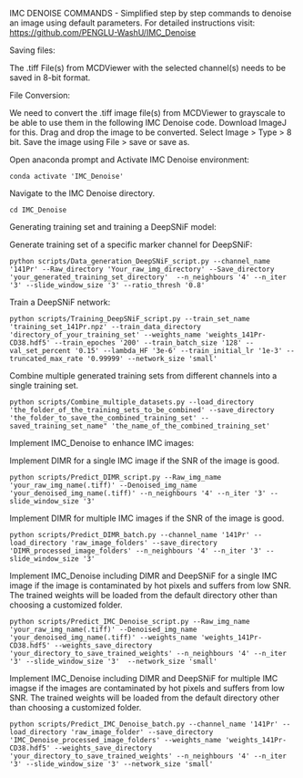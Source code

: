 IMC DENOISE COMMANDS - Simplified step by step commands to denoise an image using default parameters. For detailed instructions visit: https://github.com/PENGLU-WashU/IMC_Denoise

Saving files:

The .tiff File(s)  from MCDViewer with the selected channel(s) needs to be saved in 8-bit format. 

File Conversion:

We need to convert the .tiff image file(s) from MCDViewer to grayscale to be able to use them in the following IMC Denoise code. Download ImageJ for this.
Drag and drop the image to be converted. Select Image > Type > 8 bit. Save the image using File > save or save as. 

Open anaconda prompt and Activate IMC Denoise environment:

    conda activate 'IMC_Denoise'

Navigate to the IMC Denoise directory.

    cd IMC_Denoise


Generating training set and training a DeepSNiF model:

Generate training set of a specific marker channel for DeepSNiF:

    python scripts/Data_generation_DeepSNiF_script.py --channel_name '141Pr' --Raw_directory 'Your_raw_img_directory' --Save_directory 'your_generated_training_set_directory'  --n_neighbours '4' --n_iter '3' --slide_window_size '3' --ratio_thresh '0.8'
    
Train a DeepSNiF network:

    python scripts/Training_DeepSNiF_script.py --train_set_name 'training_set_141Pr.npz' --train_data_directory 'directory_of_your_training_set' --weights_name 'weights_141Pr-CD38.hdf5' --train_epoches '200' --train_batch_size '128' --val_set_percent '0.15' --lambda_HF '3e-6' --train_initial_lr '1e-3' --truncated_max_rate '0.99999' --network_size 'small'

Combine multiple generated training sets from different channels into a single training set.

    python scripts/Combine_multiple_datasets.py --load_directory 'the_folder_of_the_training_sets_to_be_combined' --save_directory 'the_folder_to_save_the_combined_training_set' --saved_training_set_name" 'the_name_of_the_combined_training_set'

Implement IMC_Denoise to enhance IMC images: 

Implement DIMR for a single IMC image if the SNR of the image is good.

    python scripts/Predict_DIMR_script.py --Raw_img_name 'your_raw_img_name(.tiff)' --Denoised_img_name 'your_denoised_img_name(.tiff)' --n_neighbours '4' --n_iter '3' --slide_window_size '3'

Implement DIMR for multiple IMC images if the SNR of the image is good.

    python scripts/Predict_DIMR_batch.py --channel_name '141Pr' --load_directory 'raw_image_folders' --save_directory 'DIMR_processed_image_folders' --n_neighbours '4' --n_iter '3' --slide_window_size '3'

Implement IMC_Denoise including DIMR and DeepSNiF for a single IMC image if the image is contaminated by hot pixels and suffers from low SNR. The trained weights will be loaded from the default directory other than choosing a customized folder.

    python scripts/Predict_IMC_Denoise_script.py --Raw_img_name 'your_raw_img_name(.tiff)' --Denoised_img_name 'your_denoised_img_name(.tiff)' --weights_name 'weights_141Pr-CD38.hdf5' --weights_save_directory 'your_directory_to_save_trained_weights' --n_neighbours '4' --n_iter '3' --slide_window_size '3'  --network_size 'small'

Implement IMC_Denoise including DIMR and DeepSNiF for multiple IMC imagse if the images are contaminated by hot pixels and suffers from low SNR. The trained weights will be loaded from the default directory other than choosing a customized folder.

    python scripts/Predict_IMC_Denoise_batch.py --channel_name '141Pr' --load_directory 'raw_image_folder' --save_directory 'IMC_Denoise_processed_image_folders' --weights_name 'weights_141Pr-CD38.hdf5' --weights_save_directory 'your_directory_to_save_trained_weights' --n_neighbours '4' --n_iter '3' --slide_window_size '3' --network_size 'small'

